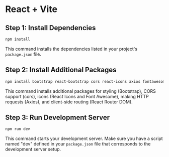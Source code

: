 # React + Vite

## Step 1: Install Dependencies

```bash
npm install
```

This command installs the dependencies listed in your project's `package.json` file.

## Step 2: Install Additional Packages

```bash
npm install bootstrap react-bootstrap cors react-icons axios fontawesome react-router-dom
```

This command installs additional packages for styling (Bootstrap), CORS support (cors), icons (React Icons and Font Awesome), making HTTP requests (Axios), and client-side routing (React Router DOM).

## Step 3: Run Development Server

```bash
npm run dev
```

This command starts your development server. Make sure you have a script named "dev" defined in your `package.json` file that corresponds to the development server setup.
